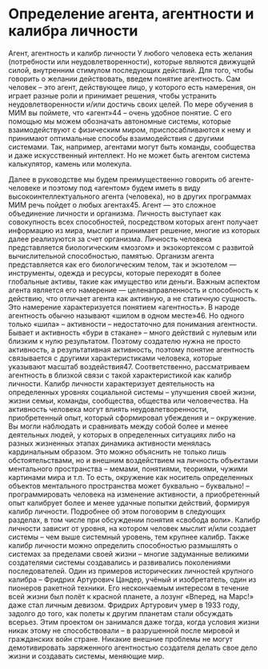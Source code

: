 # Определение агента, агентности и калибра личности

Агент, агентность и калибр личности
У любого человека есть желания (потребности или неудовлетворенности), которые являются движущей силой, внутренним стимулом последующих действий. Для того, чтобы говорить о желании действовать, введем понятие агентность. Сам человек – это агент, действующее лицо, у которого есть намерения, он играет разные роли и принимает решения, чтобы устранить неудовлетворенности и/или достичь своих целей. 
По мере обучения в МИМ вы поймете, что «агент»44 – очень удобное понятие. С его помощью мы можем обозначать автономные системы, которые взаимодействуют с физическим миром, приспосабливаются к нему и принимают оптимальные способы взаимодействия с другими системами. Так, например, агентами могут быть команды, сообщества и даже искусственный интеллект. Но не может быть агентом система калькулятор, камень или молекула. 

Далее в руководстве мы будем преимущественно говорить об агенте-человеке и поэтому под «агентом» будем иметь в виду высокоинтеллектуального агента (человека), но в других программах МИМ речь пойдет о любых агентах45. 
Агент — это сложное объединение личности и организма. Личность выступает как совокупность всех способностей, посредством которых агент получает информацию из мира, мыслит и принимает решение, многие из которых далее реализуются за счет организма. Личность человека представляется биологическим «мозгом» и экзокортексом с развитой вычислительной способностью, памятью. Организм агента представляется как его биологическим телом, так и экзотелом — инструменты, одежда и ресурсы, которые переходят в более глобальные активы, такие как имущество или деньги. Важным аспектом агента является его намерение — целенаправленность и способность к действию, что отличает агента как активную, а не статичную сущность. Это намерение характеризуется понятием «агентность». 
В народе агентность обычно называют «шилом в одном месте»46. Но одного только «шила» – активности – недостаточно для понимания агентности. Бывает и активность «бури в стакане» – много действий с нулевым или близким к нулю результатом. Поэтому создателю нужна не просто активность, а результативная активность, поэтому понятие агентность связывается с другими характеристиками человека, которые указывают масштаб воздействия47. Соответственно, рассматриваем агентность в близкой связи с такой характеристикой как калибр личности. Калибр личности характеризует деятельность на определенных уровнях социальной системы – улучшения своей жизни, жизни семьи, команды, сообщества, общества или человечества. 
На активность человека могут влиять неудовлетворенности, приобретенный опыт, который сформировал убеждения и – окружение. Вы могли наблюдать и сравнивать между собой более и менее деятельных людей, у которых в определенных ситуациях либо на разных жизненных этапах динамика активности менялась кардинальным образом. Это можно объяснить не только лишь обстоятельствами, но и внешним воздействием на личность объектами ментального пространства – мемами, понятиями, теориями, чужими картинами мира и т.п. То есть, окружение как носитель определенных объектов ментального пространства может буквально – буквально! – программировать человека на изменение активности, а приобретенный опыт калибрует более и менее удачные попытки действий, формируя калибр личности. Подробнее об этом поговорим в следующих разделах, в том числе при обсуждении понятия «свобода воли». 
Калибр личности зависит от уровня, на котором человек мыслит и/или создает системы – чем выше системный уровень, тем крупнее калибр. Также калибр личности можно определить способностью размышлять о системах за пределами своей жизни – многие задуманные великими создателями системы создавались и развивались поколениями последователей. 
Один из примеров исторических личностей крупного калибра – Фридрих Артурович Цандер, учёный и изобретатель, один из пионеров ракетной техники. Его нескончаемым интересом в течение всей жизни был полёт к красной планете, а лозунг «Вперед, на Марс!» даже стал личным девизом. Фридрих Артурович умер в 1933 году, задолго до того, как полеты к другим планетам стали обсуждать всерьез. Этим проектом он занимался даже тогда, когда условия жизни никак этому не способствовали – в разрушенной после мировой и гражданских войн стране. Никакие внешние проблемы не могут демотивировать заряженного агентностью создателя делать свое дело жизни и создавать системы, меняющие мир.
